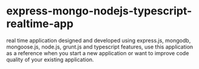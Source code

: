 # express-mongo-nodejs-typescript-realtime-app
real time application designed and developed using express.js, mongodb, mongoose.js, node.js, grunt.js and typescript features, use this application as a reference when you start a new application or want to improve code quality of your existing application.
